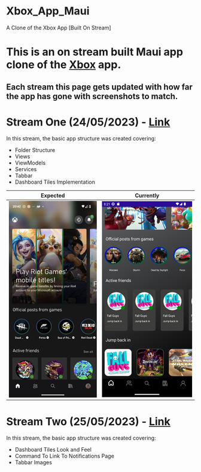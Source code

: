 # Xbox_App_Maui
A Clone of the Xbox App [Built On Stream]

# This is an on stream built Maui app clone of the [Xbox](https://play.google.com/store/search?q=xbox&c=apps) app.
## Each stream this page gets updated with how far the app has gone with screenshots to match.

# Stream One (24/05/2023) - [Link](https://www.twitch.tv/videos/1829067525)
In this stream, the basic app structure was created covering:
- Folder Structure
- Views 
- ViewModels
- Services
- Tabbar
- Dashboard Tiles Implementation

|Expected|Currently|
|--------|---------|
|![StreamOne](https://github.com/RobertWildgoose/Xbox_App_Maui/blob/main/Assets/stream_24-05-2023_expected.jpg?raw=true)|![StreamOne](https://github.com/RobertWildgoose/Xbox_App_Maui/blob/main/Assets/stream_25-05-2023.png?raw=true)|

# Stream Two (25/05/2023) - [Link](https://www.twitch.tv/videos/1829067525)
In this stream, the basic app structure was created covering:
- Dashboard Tiles Look and Feel
- Command To Link To Notifications Page 
- Tabbar Images